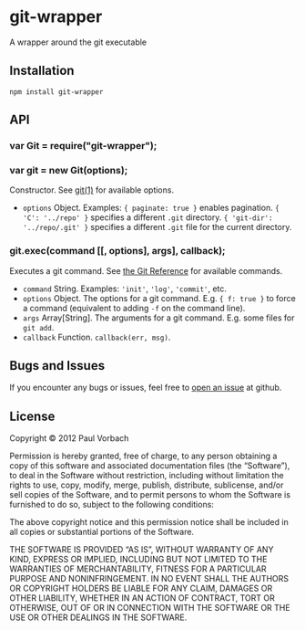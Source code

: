 git-wrapper
===========

A wrapper around the git executable

## Installation

    npm install git-wrapper

## API


### var Git = require("git-wrapper");
### var git = new Git(options);

Constructor. See [git(1)](http://git-scm.com/docs/git) for available options.

  * `options` Object. Examples: `{ paginate: true }` enables pagination. `{ 'C': '../repo' }` specifies a different `.git` directory.
    `{ 'git-dir': '../repo/.git' }` specifies a different `.git` file for the current directory.

### git.exec(command [[, options], args], callback);

Executes a git command. See [the Git Reference](http://git-scm.com/docs/) for
available commands.

  * `command`   String.         Examples: `'init'`, `'log'`, `'commit'`, etc.
  * `options`   Object.         The options for a git command. E.g.
                                `{ f: true }` to force a command (equivalent
                                to adding `-f` on the command line).
  * `args`      Array[String].  The arguments for a git command. E.g. some
                                files for `git add`.
  * `callback`  Function.       `callback(err, msg)`.

## Bugs and Issues

If you encounter any bugs or issues, feel free to
[open an issue](https://github.com/pvorb/node-git-wrapper/issues) at github.

## License

Copyright © 2012 Paul Vorbach

Permission is hereby granted, free of charge, to any person obtaining a copy of
this software and associated documentation files (the “Software”), to deal in
the Software without restriction, including without limitation the rights to
use, copy, modify, merge, publish, distribute, sublicense, and/or sell copies of
the Software, and to permit persons to whom the Software is furnished to do so,
subject to the following conditions:

The above copyright notice and this permission notice shall be included in all
copies or substantial portions of the Software.

THE SOFTWARE IS PROVIDED “AS IS”, WITHOUT WARRANTY OF ANY KIND, EXPRESS OR
IMPLIED, INCLUDING BUT NOT LIMITED TO THE WARRANTIES OF MERCHANTABILITY, FITNESS
FOR A PARTICULAR PURPOSE AND NONINFRINGEMENT. IN NO EVENT SHALL THE AUTHORS OR
COPYRIGHT HOLDERS BE LIABLE FOR ANY CLAIM, DAMAGES OR OTHER LIABILITY, WHETHER
IN AN ACTION OF CONTRACT, TORT OR OTHERWISE, OUT OF OR IN CONNECTION WITH THE
SOFTWARE OR THE USE OR OTHER DEALINGS IN THE SOFTWARE.
